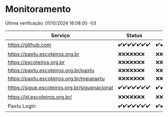 # Monitoramento

Última verificação: 01/10/2024 18:08:00 -03

|Serviço|Status|Últimas 24h|
|---|---|---|
|https://github.com|<span title="2024-09-24: OK=23">✔️</span><span title="2024-09-25: OK=23">✔️</span><span title="2024-09-26: OK=23">✔️</span><span title="2024-09-27: OK=23">✔️</span><span title="2024-09-28: OK=23">✔️</span><span title="2024-09-29: OK=23">✔️</span><span title="2024-09-30: OK=21">✔️</span>|<span title="30/09/2024 19:08:00 -03 : 200">✔️</span><span title="30/09/2024 20:08:00 -03 : 200">✔️</span><span title="30/09/2024 21:43:00 -03 : 200">✔️</span><span title="30/09/2024 23:19:00 -03 : 200">✔️</span><span title="01/10/2024 00:23:00 -03 : 200">✔️</span><span title="01/10/2024 01:10:00 -03 : 200">✔️</span><span title="01/10/2024 02:08:00 -03 : 200">✔️</span><span title="01/10/2024 03:12:00 -03 : 200">✔️</span><span title="01/10/2024 04:08:00 -03 : 200">✔️</span><span title="01/10/2024 05:12:00 -03 : 200">✔️</span><span title="01/10/2024 06:09:00 -03 : 200">✔️</span><span title="01/10/2024 07:09:00 -03 : 200">✔️</span><span title="01/10/2024 08:07:00 -03 : 200">✔️</span><span title="01/10/2024 09:15:00 -03 : 200">✔️</span><span title="01/10/2024 10:18:00 -03 : 200">✔️</span><span title="01/10/2024 11:08:00 -03 : 200">✔️</span><span title="01/10/2024 12:08:00 -03 : 200">✔️</span><span title="01/10/2024 13:09:00 -03 : 200">✔️</span><span title="01/10/2024 14:07:00 -03 : 200">✔️</span><span title="01/10/2024 15:11:00 -03 : 200">✔️</span><span title="01/10/2024 16:06:00 -03 : 200">✔️</span><span title="01/10/2024 17:08:00 -03 : 200">✔️</span><span title="01/10/2024 18:08:00 -03 : 200">✔️</span>|
|https://paxtu.escoteiros.org.br|<span title="2024-09-24: Falhas=23">❌</span><span title="2024-09-25: Falhas=23">❌</span><span title="2024-09-26: Falhas=23">❌</span><span title="2024-09-27: Falhas=23">❌</span><span title="2024-09-28: Falhas=23">❌</span><span title="2024-09-29: Falhas=23">❌</span><span title="2024-09-30: Falhas=21">❌</span>|<span title="30/09/2024 19:08:00 -03 : 403">❌</span><span title="30/09/2024 20:08:00 -03 : 403">❌</span><span title="30/09/2024 21:43:00 -03 : 403">❌</span><span title="30/09/2024 23:19:00 -03 : 403">❌</span><span title="01/10/2024 00:23:00 -03 : 403">❌</span><span title="01/10/2024 01:10:00 -03 : 403">❌</span><span title="01/10/2024 02:08:00 -03 : 403">❌</span><span title="01/10/2024 03:12:00 -03 : 403">❌</span><span title="01/10/2024 04:08:00 -03 : 403">❌</span><span title="01/10/2024 05:12:00 -03 : 403">❌</span><span title="01/10/2024 06:09:00 -03 : 403">❌</span><span title="01/10/2024 07:09:00 -03 : 403">❌</span><span title="01/10/2024 08:07:00 -03 : 403">❌</span><span title="01/10/2024 09:15:00 -03 : 403">❌</span><span title="01/10/2024 10:18:00 -03 : 403">❌</span><span title="01/10/2024 11:08:00 -03 : 403">❌</span><span title="01/10/2024 12:08:00 -03 : 403">❌</span><span title="01/10/2024 13:09:00 -03 : 403">❌</span><span title="01/10/2024 14:07:00 -03 : 403">❌</span><span title="01/10/2024 15:11:00 -03 : 403">❌</span><span title="01/10/2024 16:06:00 -03 : 403">❌</span><span title="01/10/2024 17:08:00 -03 : 403">❌</span><span title="01/10/2024 18:08:00 -03 : 403">❌</span>|
|https://escoteiros.org.br|<span title="2024-09-24: Falhas=23">❌</span><span title="2024-09-25: Falhas=23">❌</span><span title="2024-09-26: Falhas=23">❌</span><span title="2024-09-27: Falhas=23">❌</span><span title="2024-09-28: Falhas=23">❌</span><span title="2024-09-29: Falhas=23">❌</span><span title="2024-09-30: Falhas=21">❌</span>|<span title="30/09/2024 19:08:00 -03 : 403">❌</span><span title="30/09/2024 20:08:00 -03 : 403">❌</span><span title="30/09/2024 21:43:00 -03 : 403">❌</span><span title="30/09/2024 23:19:00 -03 : 403">❌</span><span title="01/10/2024 00:23:00 -03 : 403">❌</span><span title="01/10/2024 01:10:00 -03 : 403">❌</span><span title="01/10/2024 02:08:00 -03 : 403">❌</span><span title="01/10/2024 03:12:00 -03 : 403">❌</span><span title="01/10/2024 04:08:00 -03 : 403">❌</span><span title="01/10/2024 05:12:00 -03 : 403">❌</span><span title="01/10/2024 06:09:00 -03 : 403">❌</span><span title="01/10/2024 07:09:00 -03 : 403">❌</span><span title="01/10/2024 08:07:00 -03 : 403">❌</span><span title="01/10/2024 09:15:00 -03 : 403">❌</span><span title="01/10/2024 10:18:00 -03 : 403">❌</span><span title="01/10/2024 11:08:00 -03 : 403">❌</span><span title="01/10/2024 12:08:00 -03 : 403">❌</span><span title="01/10/2024 13:09:00 -03 : 403">❌</span><span title="01/10/2024 14:07:00 -03 : 403">❌</span><span title="01/10/2024 15:11:00 -03 : 403">❌</span><span title="01/10/2024 16:06:00 -03 : 403">❌</span><span title="01/10/2024 17:08:00 -03 : 403">❌</span><span title="01/10/2024 18:08:00 -03 : 403">❌</span>|
|https://paxtu.escoteiros.org.br/paxtu|<span title="2024-09-24: Falhas=23">❌</span><span title="2024-09-25: Falhas=23">❌</span><span title="2024-09-26: Falhas=23">❌</span><span title="2024-09-27: Falhas=23">❌</span><span title="2024-09-28: Falhas=23">❌</span><span title="2024-09-29: Falhas=23">❌</span><span title="2024-09-30: Falhas=21">❌</span>|<span title="30/09/2024 19:08:00 -03 : 403">❌</span><span title="30/09/2024 20:08:00 -03 : 403">❌</span><span title="30/09/2024 21:43:00 -03 : 403">❌</span><span title="30/09/2024 23:19:00 -03 : 403">❌</span><span title="01/10/2024 00:23:00 -03 : 403">❌</span><span title="01/10/2024 01:10:00 -03 : 403">❌</span><span title="01/10/2024 02:08:00 -03 : 403">❌</span><span title="01/10/2024 03:12:00 -03 : 403">❌</span><span title="01/10/2024 04:08:00 -03 : 403">❌</span><span title="01/10/2024 05:12:00 -03 : 403">❌</span><span title="01/10/2024 06:09:00 -03 : 403">❌</span><span title="01/10/2024 07:09:00 -03 : 403">❌</span><span title="01/10/2024 08:07:00 -03 : 403">❌</span><span title="01/10/2024 09:15:00 -03 : 403">❌</span><span title="01/10/2024 10:18:00 -03 : 403">❌</span><span title="01/10/2024 11:08:00 -03 : 403">❌</span><span title="01/10/2024 12:08:00 -03 : 403">❌</span><span title="01/10/2024 13:09:00 -03 : 403">❌</span><span title="01/10/2024 14:07:00 -03 : 403">❌</span><span title="01/10/2024 15:11:00 -03 : 403">❌</span><span title="01/10/2024 16:06:00 -03 : 403">❌</span><span title="01/10/2024 17:08:00 -03 : 403">❌</span><span title="01/10/2024 18:08:00 -03 : 403">❌</span>|
|https://paxtu.escoteiros.org.br/meupaxtu|<span title="2024-09-24: Falhas=23">❌</span><span title="2024-09-25: Falhas=23">❌</span><span title="2024-09-26: Falhas=23">❌</span><span title="2024-09-27: Falhas=23">❌</span><span title="2024-09-28: Falhas=23">❌</span><span title="2024-09-29: Falhas=23">❌</span><span title="2024-09-30: Falhas=21">❌</span>|<span title="30/09/2024 19:08:00 -03 : 403">❌</span><span title="30/09/2024 20:08:00 -03 : 403">❌</span><span title="30/09/2024 21:43:00 -03 : 403">❌</span><span title="30/09/2024 23:19:00 -03 : 403">❌</span><span title="01/10/2024 00:23:00 -03 : 403">❌</span><span title="01/10/2024 01:10:00 -03 : 403">❌</span><span title="01/10/2024 02:08:00 -03 : 403">❌</span><span title="01/10/2024 03:12:00 -03 : 403">❌</span><span title="01/10/2024 04:08:00 -03 : 403">❌</span><span title="01/10/2024 05:12:00 -03 : 403">❌</span><span title="01/10/2024 06:09:00 -03 : 403">❌</span><span title="01/10/2024 07:09:00 -03 : 403">❌</span><span title="01/10/2024 08:07:00 -03 : 403">❌</span><span title="01/10/2024 09:15:00 -03 : 403">❌</span><span title="01/10/2024 10:18:00 -03 : 403">❌</span><span title="01/10/2024 11:08:00 -03 : 403">❌</span><span title="01/10/2024 12:08:00 -03 : 403">❌</span><span title="01/10/2024 13:09:00 -03 : 403">❌</span><span title="01/10/2024 14:07:00 -03 : 403">❌</span><span title="01/10/2024 15:11:00 -03 : 403">❌</span><span title="01/10/2024 16:06:00 -03 : 403">❌</span><span title="01/10/2024 17:08:00 -03 : 403">❌</span><span title="01/10/2024 18:08:00 -03 : 403">❌</span>|
|https://sigue.escoteiros.org.br/siguenacional|<span title="2024-09-24: OK=23">✔️</span><span title="2024-09-25: OK=23">✔️</span><span title="2024-09-26: OK=23">✔️</span><span title="2024-09-27: OK=23">✔️</span><span title="2024-09-28: OK=23">✔️</span><span title="2024-09-29: OK=23">✔️</span><span title="2024-09-30: OK=21">✔️</span>|<span title="30/09/2024 19:08:00 -03 : 200">✔️</span><span title="30/09/2024 20:08:00 -03 : 200">✔️</span><span title="30/09/2024 21:43:00 -03 : 200">✔️</span><span title="30/09/2024 23:19:00 -03 : 200">✔️</span><span title="01/10/2024 00:23:00 -03 : 200">✔️</span><span title="01/10/2024 01:10:00 -03 : 200">✔️</span><span title="01/10/2024 02:08:00 -03 : 200">✔️</span><span title="01/10/2024 03:12:00 -03 : 200">✔️</span><span title="01/10/2024 04:08:00 -03 : 200">✔️</span><span title="01/10/2024 05:12:00 -03 : 200">✔️</span><span title="01/10/2024 06:09:00 -03 : 200">✔️</span><span title="01/10/2024 07:09:00 -03 : 200">✔️</span><span title="01/10/2024 08:07:00 -03 : 200">✔️</span><span title="01/10/2024 09:15:00 -03 : 200">✔️</span><span title="01/10/2024 10:18:00 -03 : 200">✔️</span><span title="01/10/2024 11:08:00 -03 : 200">✔️</span><span title="01/10/2024 12:08:00 -03 : 200">✔️</span><span title="01/10/2024 13:09:00 -03 : 200">✔️</span><span title="01/10/2024 14:07:00 -03 : 200">✔️</span><span title="01/10/2024 15:11:00 -03 : 200">✔️</span><span title="01/10/2024 16:06:00 -03 : 200">✔️</span><span title="01/10/2024 17:08:00 -03 : 200">✔️</span><span title="01/10/2024 18:08:00 -03 : 200">✔️</span>|
|https://id.escoteiros.org.br/|<span title="2024-09-24: Falhas=23">❌</span><span title="2024-09-25: Falhas=23">❌</span><span title="2024-09-26: Falhas=23">❌</span><span title="2024-09-27: Falhas=23">❌</span><span title="2024-09-28: Falhas=23">❌</span><span title="2024-09-29: Falhas=23">❌</span><span title="2024-09-30: Falhas=21">❌</span>|<span title="30/09/2024 19:08:00 -03 : 403">❌</span><span title="30/09/2024 20:08:00 -03 : 403">❌</span><span title="30/09/2024 21:43:00 -03 : 403">❌</span><span title="30/09/2024 23:19:00 -03 : 403">❌</span><span title="01/10/2024 00:23:00 -03 : 403">❌</span><span title="01/10/2024 01:10:00 -03 : 403">❌</span><span title="01/10/2024 02:08:00 -03 : 403">❌</span><span title="01/10/2024 03:12:00 -03 : 403">❌</span><span title="01/10/2024 04:08:00 -03 : 403">❌</span><span title="01/10/2024 05:12:00 -03 : 403">❌</span><span title="01/10/2024 06:09:00 -03 : 403">❌</span><span title="01/10/2024 07:09:00 -03 : 403">❌</span><span title="01/10/2024 08:07:00 -03 : 403">❌</span><span title="01/10/2024 09:15:00 -03 : 403">❌</span><span title="01/10/2024 10:18:00 -03 : 403">❌</span><span title="01/10/2024 11:08:00 -03 : 403">❌</span><span title="01/10/2024 12:08:00 -03 : 403">❌</span><span title="01/10/2024 13:09:00 -03 : 403">❌</span><span title="01/10/2024 14:07:00 -03 : 403">❌</span><span title="01/10/2024 15:11:00 -03 : 403">❌</span><span title="01/10/2024 16:06:00 -03 : 403">❌</span><span title="01/10/2024 17:08:00 -03 : 403">❌</span><span title="01/10/2024 18:08:00 -03 : 403">❌</span>|
|Paxtu Login|<span title="2024-09-24: OK=23">✔️</span><span title="2024-09-25: OK=23">✔️</span><span title="2024-09-26: OK=23">✔️</span><span title="2024-09-27: OK=23">✔️</span><span title="2024-09-28: OK=23">✔️</span><span title="2024-09-29: OK=23">✔️</span><span title="2024-09-30: OK=21">✔️</span>|<span title="30/09/2024 19:08:00 -03 : 200">✔️</span><span title="30/09/2024 20:08:00 -03 : 200">✔️</span><span title="30/09/2024 21:43:00 -03 : 200">✔️</span><span title="30/09/2024 23:19:00 -03 : 200">✔️</span><span title="01/10/2024 00:23:00 -03 : 200">✔️</span><span title="01/10/2024 01:10:00 -03 : 200">✔️</span><span title="01/10/2024 02:08:00 -03 : 200">✔️</span><span title="01/10/2024 03:12:00 -03 : 200">✔️</span><span title="01/10/2024 04:08:00 -03 : 200">✔️</span><span title="01/10/2024 05:12:00 -03 : 200">✔️</span><span title="01/10/2024 06:09:00 -03 : 200">✔️</span><span title="01/10/2024 07:09:00 -03 : 200">✔️</span><span title="01/10/2024 08:07:00 -03 : 200">✔️</span><span title="01/10/2024 09:15:00 -03 : 200">✔️</span><span title="01/10/2024 10:18:00 -03 : 200">✔️</span><span title="01/10/2024 11:08:00 -03 : 200">✔️</span><span title="01/10/2024 12:08:00 -03 : 200">✔️</span><span title="01/10/2024 13:09:00 -03 : 200">✔️</span><span title="01/10/2024 14:07:00 -03 : 200">✔️</span><span title="01/10/2024 15:11:00 -03 : 200">✔️</span><span title="01/10/2024 16:06:00 -03 : 200">✔️</span><span title="01/10/2024 17:08:00 -03 : 200">✔️</span><span title="01/10/2024 18:08:00 -03 : 200">✔️</span>|
